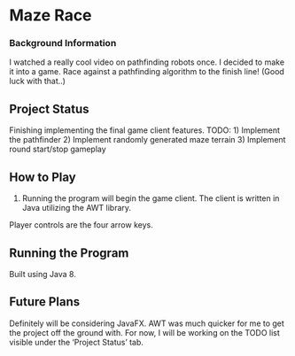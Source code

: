 
# Maze Race
### Background Information

I watched a really cool video on pathfinding robots once. I decided to make it into a game. Race against a pathfinding algorithm to the finish line! (Good luck with that..)

## Project Status
Finishing implementing the final game client features.
TODO:
	1) Implement the pathfinder
	2) Implement randomly generated maze terrain
	3) Implement round start/stop gameplay
 
## How to Play
1) Running the program will begin the game client. The client is written in Java utilizing the AWT library.

Player controls are the four arrow keys.

## Running the Program
Built using Java 8.

## Future Plans
Definitely will be considering JavaFX. AWT was much quicker for me to get the project off the ground with. For now, I will be working on the TODO list visible under the ‘Project Status’ tab.